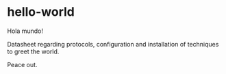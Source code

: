 # hello-world
Hola mundo!

Datasheet regarding protocols, configuration and installation of techniques to greet the world.

Peace out.
